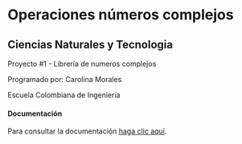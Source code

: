 # Operaciones números complejos

## Ciencias Naturales y Tecnologia

Proyecto #1 - Librería de numeros complejos

Programado por: Carolina Morales

Escuela Colombiana de Ingeniería

#### Documentación
Para consultar la documentación [haga clic aquí](http://htmlpreview.github.io/?https://github.com/CarolinaMorales1234/Operaciones-n-meros-complejos/blob/master/CNYT/LibreriaNúmerosComplejos.html).

